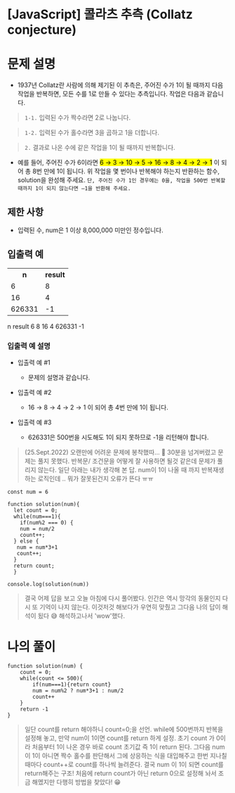 # [JavaScript] 콜라츠 추측 (Collatz conjecture)

# 문제 설명
- 1937년 Collatz란 사람에 의해 제기된 이 추측은, 주어진 수가 1이 될 때까지 다음 작업을 반복하면, 모든 수를 1로 만들 수 있다는 추측입니다. 작업은 다음과 같습니다.

> `1-1.` 입력된 수가 짝수라면 2로 나눕니다. 

> `1-2.` 입력된 수가 홀수라면 3을 곱하고 1을 더합니다. 

> `2.` 결과로 나온 수에 같은 작업을 1이 될 때까지 반복합니다. 

- 예를 들어, 주어진 수가 6이라면 <mark>6 → 3 → 10 → 5 → 16 → 8 → 4 → 2 → 1</mark> 이 되어 총 8번 만에 1이 됩니다. 위 작업을 몇 번이나 반복해야 하는지 반환하는 함수, solution을 완성해 주세요. `단, 주어진 수가 1인 경우에는 0을, 작업을 500번 반복할 때까지 1이 되지 않는다면 –1을 반환해 주세요.`

## 제한 사항
- 입력된 수, num은 1 이상 8,000,000 미만인 정수입니다.
## 입출력 예
<table>
<tr><th>n</th><th>result</th></tr>
<tr><td>6</td><td>8</td></tr>
<tr><td>16</td><td>4</td></tr>
<tr><td>626331</td><td>-1</td></tr>
</table>

n	result
6	8
16	4
626331	-1
### 입출력 예 설명
- 입출력 예 #1

  - 문제의 설명과 같습니다.

- 입출력 예 #2
  - 16 → 8 → 4 → 2 → 1 이 되어 총 4번 만에 1이 됩니다.

- 입출력 예 #3
  - 626331은 500번을 시도해도 1이 되지 못하므로 -1을 리턴해야 합니다.

> (25.Sept.2022) 오랜만에 어려운 문제에 봉착했따... 🥲 30분을 넘겨버렸고 문제는 풀지 못했다. 반복문/ 조건문을 어떻게 잘 사용하면 될것 같은데 문제가 풀리지 않는다. 일단 아래는 내가 생각해 본 답. num이 1이 나올 때 까지 반복재생하는 로직인데 .. 뭐가 잘못된건지 오류가 뜬다 ㅠㅠ 

```
const num = 6

function solution(num){
  let count = 0;
  while(num===1){
    if(num%2 === 0) {
    num = num/2
    count++;
  } else {
   num = num*3+1
   count++;
  }
  return count;
  }

console.log(solution(num))
```

> 결국 어제 답을 보고 오늘 아침에 다시 풀어봤다. 인간은 역시 망각의 동물인지 다시 또 기억이 나지 않는다. 이것저것 해보다가 우연히 맞췄고 그다음 나의 답이 해석이 됬다 😅 해석하고나서 'wow'했다.

# 나의 풀이

```
function solution(num) {
    count = 0;
    while(count <= 500){
        if(num===1){return count}
        num = num%2 ? num*3+1 : num/2
        count++
    }
    return -1
}

```

> 일단 count를 return 해야하니 count=0;을 선언. while에 500번까지 반복을 설정해 놓고, 만약 num이 1이면 count를 return 하게 설정. 초기 count 가 0이라 처음부터 1이 나온 경우 바로 count 초기값 즉 1이 return 된다. 그다음 num 이 1이 아니면 짝수 홀수를 판단해서 그에 상응하는 식을 대입해주고 한번 지나칠때마다 count++로 count를 하나씩 늘려준다. 결국 num 이 1이 되면 count를 return해주는 구조! 처음에 return count가 아닌 return 0으로 설정해 놔서 조금 해멨지만 다행히 방법을 찾았다! 😁